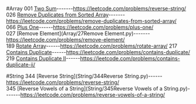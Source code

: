 #Array
001 [Two Sum](Array/1TwoSum.py)-------https://leetcode.com/problems/reverse-string/<br>
026 [Remove Duplicates from Sorted Array](Array/26RemoveDuplicatesfromSortedArray.py)-------https://leetcode.com/problems/remove-duplicates-from-sorted-array/<br>
066 [Plus One](Array/66PlusOne.py)------https://leetcode.com/problems/plus-one/<br>
027 [Remove Element](Array/27Remove Element.py)-------https://leetcode.com/problems/remove-element/<br>
189 [Rotate Array](Array/189RotateArray.py)------https://leetcode.com/problems/rotate-array/
217 [Contains Duplicate](Array/217ContainsDuplicate.py)------https://leetcode.com/problems/contains-duplicate/<br>
219 [Contains Duplicate II](Array/219ContainsDuplicateII.py)------https://leetcode.com/problems/contains-duplicate-ii/<br>

#String
344 [Reverse String](String/344Reverse String.py)------https://leetcode.com/problems/reverse-string/<br>
345 [Reverse Vowels of a String](String/345Reverse Vowels of a String.py)-------https://leetcode.com/problems/reverse-vowels-of-a-string/<br>

